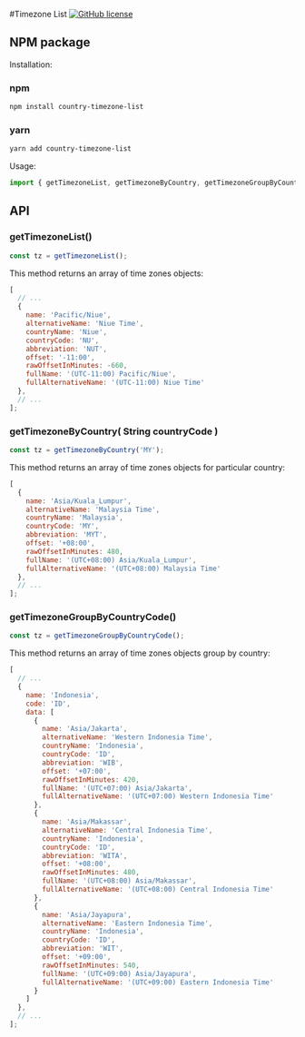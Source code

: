 #Timezone List [![GitHub license](https://img.shields.io/github/license/vvo/tzdb?style=flat)](https://github.com/vvo/tzdb/blob/master/LICENSE)

## NPM package

Installation:
### npm
```bash
npm install country-timezone-list
```

### yarn
```bash
yarn add country-timezone-list
```

Usage:

```js
import { getTimezoneList, getTimezoneByCountry, getTimezoneGroupByCountryCode } from "country-timezone-list";
```

## API

### getTimezoneList()

```js
const tz = getTimezoneList();
```

This method returns an array of time zones objects:

```js
[
  // ...
  {
    name: 'Pacific/Niue',
    alternativeName: 'Niue Time',
    countryName: 'Niue',
    countryCode: 'NU',
    abbreviation: 'NUT',
    offset: '-11:00',
    rawOffsetInMinutes: -660,
    fullName: '(UTC-11:00) Pacific/Niue',
    fullAlternativeName: '(UTC-11:00) Niue Time'
  },
  // ...
];
```

### getTimezoneByCountry( String countryCode )

```js
const tz = getTimezoneByCountry('MY');
```

This method returns an array of time zones objects for particular country:

```js
[
  {
    name: 'Asia/Kuala_Lumpur',
    alternativeName: 'Malaysia Time',
    countryName: 'Malaysia',
    countryCode: 'MY',
    abbreviation: 'MYT',
    offset: '+08:00',
    rawOffsetInMinutes: 480,
    fullName: '(UTC+08:00) Asia/Kuala_Lumpur',
    fullAlternativeName: '(UTC+08:00) Malaysia Time'
  },
  // ...
];
```

### getTimezoneGroupByCountryCode()

```js
const tz = getTimezoneGroupByCountryCode();
```

This method returns an array of time zones objects group by country:

```js
[
  // ...
  {
    name: 'Indonesia',
    code: 'ID',
    data: [
      {
        name: 'Asia/Jakarta',
        alternativeName: 'Western Indonesia Time',
        countryName: 'Indonesia',
        countryCode: 'ID',
        abbreviation: 'WIB',
        offset: '+07:00',
        rawOffsetInMinutes: 420,
        fullName: '(UTC+07:00) Asia/Jakarta',
        fullAlternativeName: '(UTC+07:00) Western Indonesia Time'
      },
      {
        name: 'Asia/Makassar',
        alternativeName: 'Central Indonesia Time',
        countryName: 'Indonesia',
        countryCode: 'ID',
        abbreviation: 'WITA',
        offset: '+08:00',
        rawOffsetInMinutes: 480,
        fullName: '(UTC+08:00) Asia/Makassar',
        fullAlternativeName: '(UTC+08:00) Central Indonesia Time'
      },
      {
        name: 'Asia/Jayapura',
        alternativeName: 'Eastern Indonesia Time',
        countryName: 'Indonesia',
        countryCode: 'ID',
        abbreviation: 'WIT',
        offset: '+09:00',
        rawOffsetInMinutes: 540,
        fullName: '(UTC+09:00) Asia/Jayapura',
        fullAlternativeName: '(UTC+09:00) Eastern Indonesia Time'
      }
    ]
  },
  // ...
];
```
